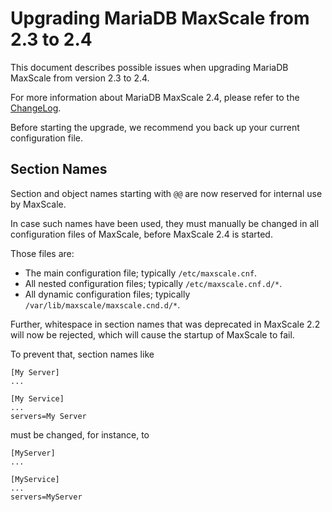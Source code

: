 # Upgrading MariaDB MaxScale from 2.3 to 2.4

This document describes possible issues when upgrading MariaDB
MaxScale from version 2.3 to 2.4.

For more information about MariaDB MaxScale 2.4, please refer
to the [ChangeLog](../Changelog.md).

Before starting the upgrade, we recommend you back up your current
configuration file.

## Section Names

Section and object names starting with `@@` are now reserved for
internal use by MaxScale.

In case such names have been used, they must manually be changed
in all configuration files of MaxScale, before MaxScale 2.4 is started.

Those files are:

* The main configuration file; typically `/etc/maxscale.cnf`.
* All nested configuration files; typically `/etc/maxscale.cnf.d/*`.
* All dynamic configuration files; typically `/var/lib/maxscale/maxscale.cnd.d/*`.

Further, whitespace in section names that was deprecated in MaxScale 2.2
will now be rejected, which will cause the startup of MaxScale to fail.

To prevent that, section names like
```
[My Server]
...

[My Service]
...
servers=My Server
```
must be changed, for instance, to
```
[MyServer]
...

[MyService]
...
servers=MyServer
```
